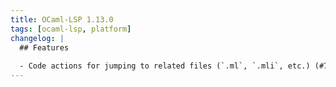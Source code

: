 ```yaml
---
title: OCaml-LSP 1.13.0
tags: [ocaml-lsp, platform]
changelog: |
  ## Features
  
  - Code actions for jumping to related files (`.ml`, `.mli`, etc.) (#795)
---
```


